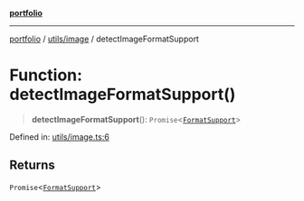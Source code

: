 [**portfolio**](../../../README.md)

***

[portfolio](../../../modules.md) / [utils/image](../README.md) / detectImageFormatSupport

# Function: detectImageFormatSupport()

> **detectImageFormatSupport**(): `Promise`\<[`FormatSupport`](../interfaces/FormatSupport.md)\>

Defined in: [utils/image.ts:6](https://github.com/tnorlund/Portfolio/blob/173853b09e36c18e6ada8967dc1cace6b193171c/portfolio/utils/image.ts#L6)

## Returns

`Promise`\<[`FormatSupport`](../interfaces/FormatSupport.md)\>
